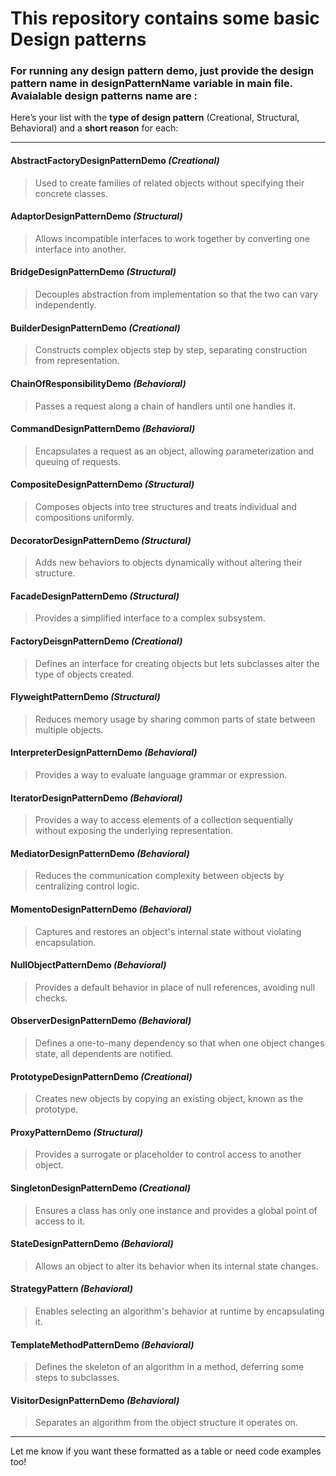 # This repository contains some basic Design patterns
### For running any design pattern demo, just provide the design pattern name in designPatternName variable in main file. Avaialable design patterns name are : 

Here’s your list with the **type of design pattern** (Creational, Structural, Behavioral) and a **short reason** for each:

---

#### AbstractFactoryDesignPatternDemo *(Creational)*  
> Used to create families of related objects without specifying their concrete classes.

#### AdaptorDesignPatternDemo *(Structural)*  
> Allows incompatible interfaces to work together by converting one interface into another.

#### BridgeDesignPatternDemo *(Structural)*  
> Decouples abstraction from implementation so that the two can vary independently.

#### BuilderDesignPatternDemo *(Creational)*  
> Constructs complex objects step by step, separating construction from representation.

#### ChainOfResponsibilityDemo *(Behavioral)*  
> Passes a request along a chain of handlers until one handles it.

#### CommandDesignPatternDemo *(Behavioral)*  
> Encapsulates a request as an object, allowing parameterization and queuing of requests.

#### CompositeDesignPatternDemo *(Structural)*  
> Composes objects into tree structures and treats individual and compositions uniformly.

#### DecoratorDesignPatternDemo *(Structural)*  
> Adds new behaviors to objects dynamically without altering their structure.

#### FacadeDesignPatternDemo *(Structural)*  
> Provides a simplified interface to a complex subsystem.

#### FactoryDeisgnPatternDemo *(Creational)*  
> Defines an interface for creating objects but lets subclasses alter the type of objects created.

#### FlyweightPatternDemo *(Structural)*  
> Reduces memory usage by sharing common parts of state between multiple objects.

#### InterpreterDesignPatternDemo *(Behavioral)*  
> Provides a way to evaluate language grammar or expression.

#### IteratorDesignPatternDemo *(Behavioral)*  
> Provides a way to access elements of a collection sequentially without exposing the underlying representation.

#### MediatorDesignPatternDemo *(Behavioral)*  
> Reduces the communication complexity between objects by centralizing control logic.

#### MomentoDesignPatternDemo *(Behavioral)*  
> Captures and restores an object's internal state without violating encapsulation.

#### NullObjectPatternDemo *(Behavioral)*  
> Provides a default behavior in place of null references, avoiding null checks.

#### ObserverDesignPatternDemo *(Behavioral)*  
> Defines a one-to-many dependency so that when one object changes state, all dependents are notified.

#### PrototypeDesignPatternDemo *(Creational)*  
> Creates new objects by copying an existing object, known as the prototype.

#### ProxyPatternDemo *(Structural)*  
> Provides a surrogate or placeholder to control access to another object.

#### SingletonDesignPatternDemo *(Creational)*  
> Ensures a class has only one instance and provides a global point of access to it.

#### StateDesignPatternDemo *(Behavioral)*  
> Allows an object to alter its behavior when its internal state changes.

#### StrategyPattern *(Behavioral)*  
> Enables selecting an algorithm's behavior at runtime by encapsulating it.

#### TemplateMethodPatternDemo *(Behavioral)*  
> Defines the skeleton of an algorithm in a method, deferring some steps to subclasses.

#### VisitorDesignPatternDemo *(Behavioral)*  
> Separates an algorithm from the object structure it operates on.

---

Let me know if you want these formatted as a table or need code examples too!
